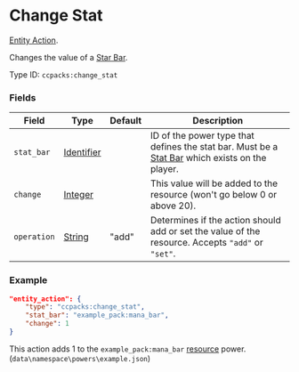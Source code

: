 # Change Stat

[Entity Action](../entity_actions.md).

Changes the value of a [Star Bar](../power_types/stat_bar.md).

Type ID: `ccpacks:change_stat`

### Fields

Field  | Type | Default | Description
-------|------|---------|-------------
`stat_bar` | [Identifier](../data_types/integer.md) |  | ID of the power type that defines the stat bar. Must be a [Stat Bar](../power_types/stat_bar.md) which exists on the player.
`change` | [Integer](../data_types/integer.md) |  | This value will be added to the resource (won't go below 0 or above 20).
`operation` | [String](../data_types/string.md) | "add" | Determines if the action should add or set the value of the resource. Accepts `"add"` or `"set"`.

### Example
```json
"entity_action": {
    "type": "ccpacks:change_stat",
    "stat_bar": "example_pack:mana_bar",
    "change": 1
}
```
This action adds 1 to the `example_pack:mana_bar` [resource](../power_types/resource.md) power. (`data\namespace\powers\example.json`)